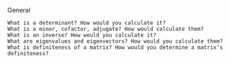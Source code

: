 General

    What is a determinant? How would you calculate it?
    What is a minor, cofactor, adjugate? How would calculate them?
    What is an inverse? How would you calculate it?
    What are eigenvalues and eigenvectors? How would you calculate them?
    What is definiteness of a matrix? How would you determine a matrix’s definiteness?

